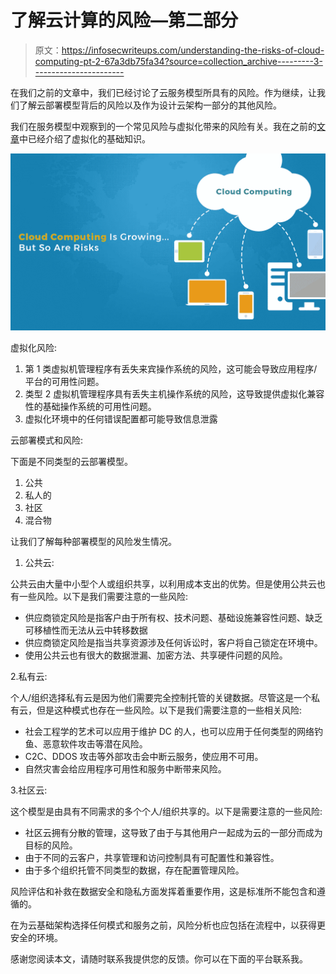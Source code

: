 # 了解云计算的风险—第二部分

> 原文：<https://infosecwriteups.com/understanding-the-risks-of-cloud-computing-pt-2-67a3db75fa34?source=collection_archive---------3----------------------->

在我们之前的文章中，我们已经讨论了云服务模型所具有的风险。作为继续，让我们了解云部署模型背后的风险以及作为设计云架构一部分的其他风险。

我们在服务模型中观察到的一个常见风险与虚拟化带来的风险有关。我在之前的[文章](https://adithyathatipalli.medium.com/basics-of-virtualization-908843b137f2)中已经介绍了虚拟化的基础知识。

![](img/b5ed2b0f3fa69bfc0d68e7ab38c4e139.png)

虚拟化风险:

1.  第 1 类虚拟机管理程序有丢失来宾操作系统的风险，这可能会导致应用程序/平台的可用性问题。
2.  类型 2 虚拟机管理程序具有丢失主机操作系统的风险，这导致提供虚拟化兼容性的基础操作系统的可用性问题。
3.  虚拟化环境中的任何错误配置都可能导致信息泄露

云部署模式和风险:

下面是不同类型的云部署模型。

1.  公共
2.  私人的
3.  社区
4.  混合物

让我们了解每种部署模型的风险发生情况。

1.  公共云:

公共云由大量中小型个人或组织共享，以利用成本支出的优势。但是使用公共云也有一些风险。以下是我们需要注意的一些风险:

*   供应商锁定风险是指客户由于所有权、技术问题、基础设施兼容性问题、缺乏可移植性而无法从云中转移数据
*   供应商锁定风险是指当共享资源涉及任何诉讼时，客户将自己锁定在环境中。
*   使用公共云也有很大的数据泄漏、加密方法、共享硬件问题的风险。

2.私有云:

个人/组织选择私有云是因为他们需要完全控制托管的关键数据。尽管这是一个私有云，但是这种模式也存在一些风险。以下是我们需要注意的一些相关风险:

*   社会工程学的艺术可以应用于维护 DC 的人，也可以应用于任何类型的网络钓鱼、恶意软件攻击等潜在风险。
*   C2C、DDOS 攻击等外部攻击会中断云服务，使应用不可用。
*   自然灾害会给应用程序可用性和服务中断带来风险。

3.社区云:

这个模型是由具有不同需求的多个个人/组织共享的。以下是需要注意的一些风险:

*   社区云拥有分散的管理，这导致了由于与其他用户一起成为云的一部分而成为目标的风险。
*   由于不同的云客户，共享管理和访问控制具有可配置性和兼容性。
*   由于多个组织托管不同类型的数据，存在配置管理风险。

风险评估和补救在数据安全和隐私方面发挥着重要作用，这是标准所不能包含和遵循的。

在为云基础架构选择任何模式和服务之前，风险分析也应包括在流程中，以获得更安全的环境。

感谢您阅读本文，请随时联系我提供您的反馈。你可以在下面的平台联系我。